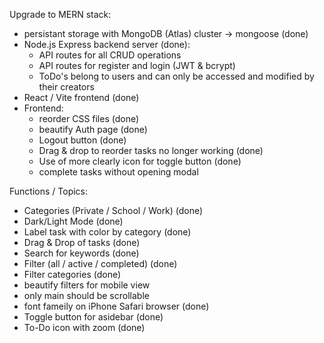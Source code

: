 Upgrade to MERN stack:

- persistant storage with MongoDB (Atlas) cluster -> mongoose (done)
- Node.js Express backend server (done):
  - API routes for all CRUD operations
  - API routes for register and login (JWT & bcrypt)
  - ToDo's belong to users and can only be accessed and modified by their creators
- React / Vite frontend (done)
- Frontend:
  - reorder CSS files (done)
  - beautify Auth page (done)
  - Logout button (done)
  - Drag & drop to reorder tasks no longer working (done)
  - Use of more clearly icon for toggle button (done)
  - complete tasks without opening modal

Functions / Topics:

- Categories (Private / School / Work) (done)
- Dark/Light Mode (done)
- Label task with color by category (done)
- Drag & Drop of tasks (done)
- Search for keywords (done)
- Filter (all / active / completed) (done)
- Filter categories (done)
- beautify filters for mobile view
- only main should be scrollable
- font fameily on iPhone Safari browser (done)
- Toggle button for asidebar (done)
- To-Do icon with zoom (done)

